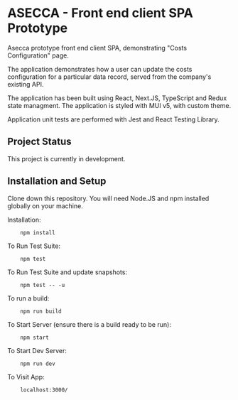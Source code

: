 # ASECCA - Front end client SPA Prototype

Asecca prototype front end client SPA, demonstrating "Costs Configuration" page.

The application demonstrates how a user can update the costs configuration for a
particular data record, served from the company's existing API.

The application has been built using React, Next.JS, TypeScript and Redux
state managment. The application is styled with MUI v5, with custom theme.

Application unit tests are performed with Jest and React Testing Library.

## Project Status

This project is currently in development.

## Installation and Setup

Clone down this repository. You will need Node.JS and npm installed globally on your machine.

Installation:

        npm install

To Run Test Suite:

        npm test

To Run Test Suite and update snapshots:

        npm test -- -u

To run a build:

        npm run build

To Start Server (ensure there is a build ready to be run):

        npm start

To Start Dev Server:

        npm run dev

To Visit App:

        localhost:3000/

